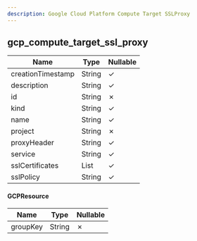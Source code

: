 ```yaml
---
description: Google Cloud Platform Compute Target SSLProxy
---
```

gcp_compute_target_ssl_proxy
----------------------------

| **Name**          | **Type**     | **Nullable** |
| ----------------- | ------------ | ------------ |
| creationTimestamp | String       | &check;      |
| description       | String       | &check;      |
| id                | String       | &cross;      |
| kind              | String       | &check;      |
| name              | String       | &check;      |
| project           | String       | &cross;      |
| proxyHeader       | String       | &check;      |
| service           | String       | &check;      |
| sslCertificates   | List<String> | &check;      |
| sslPolicy         | String       | &check;      |

#### GCPResource
| **Name** | **Type** | **Nullable** |
| -------- | -------- | ------------ |
| groupKey | String   | &cross;      |
